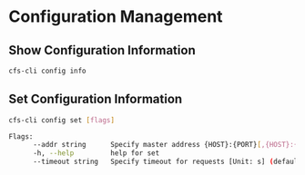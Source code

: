 # Configuration Management

## Show Configuration Information

```bash
cfs-cli config info
```

## Set Configuration Information

```bash
cfs-cli config set [flags]
```

```bash
Flags:
      --addr string      Specify master address {HOST}:{PORT}[,{HOST}:{PORT}]
      -h, --help         help for set
      --timeout string   Specify timeout for requests [Unit: s] (default "60")
```